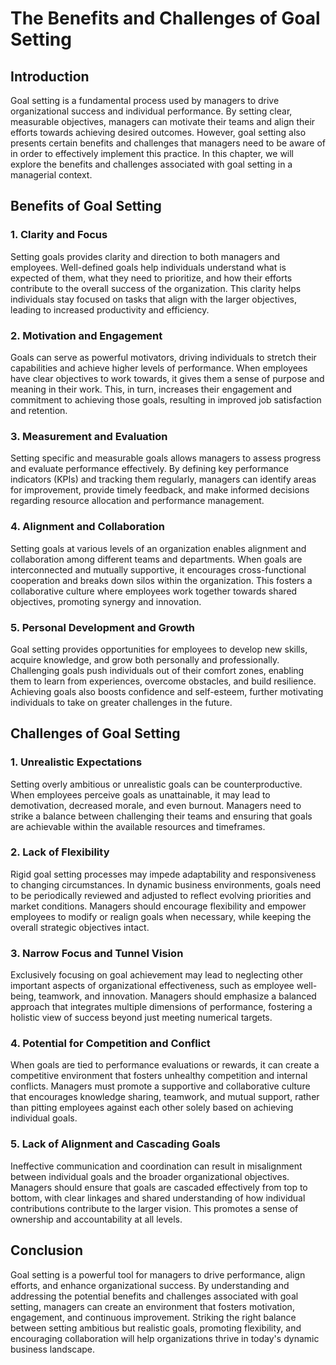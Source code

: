 # The Benefits and Challenges of Goal Setting

## Introduction

Goal setting is a fundamental process used by managers to drive organizational success and individual performance. By setting clear, measurable objectives, managers can motivate their teams and align their efforts towards achieving desired outcomes. However, goal setting also presents certain benefits and challenges that managers need to be aware of in order to effectively implement this practice. In this chapter, we will explore the benefits and challenges associated with goal setting in a managerial context.

## Benefits of Goal Setting

### 1\. Clarity and Focus

Setting goals provides clarity and direction to both managers and employees. Well-defined goals help individuals understand what is expected of them, what they need to prioritize, and how their efforts contribute to the overall success of the organization. This clarity helps individuals stay focused on tasks that align with the larger objectives, leading to increased productivity and efficiency.

### 2\. Motivation and Engagement

Goals can serve as powerful motivators, driving individuals to stretch their capabilities and achieve higher levels of performance. When employees have clear objectives to work towards, it gives them a sense of purpose and meaning in their work. This, in turn, increases their engagement and commitment to achieving those goals, resulting in improved job satisfaction and retention.

### 3\. Measurement and Evaluation

Setting specific and measurable goals allows managers to assess progress and evaluate performance effectively. By defining key performance indicators (KPIs) and tracking them regularly, managers can identify areas for improvement, provide timely feedback, and make informed decisions regarding resource allocation and performance management.

### 4\. Alignment and Collaboration

Setting goals at various levels of an organization enables alignment and collaboration among different teams and departments. When goals are interconnected and mutually supportive, it encourages cross-functional cooperation and breaks down silos within the organization. This fosters a collaborative culture where employees work together towards shared objectives, promoting synergy and innovation.

### 5\. Personal Development and Growth

Goal setting provides opportunities for employees to develop new skills, acquire knowledge, and grow both personally and professionally. Challenging goals push individuals out of their comfort zones, enabling them to learn from experiences, overcome obstacles, and build resilience. Achieving goals also boosts confidence and self-esteem, further motivating individuals to take on greater challenges in the future.

## Challenges of Goal Setting

### 1\. Unrealistic Expectations

Setting overly ambitious or unrealistic goals can be counterproductive. When employees perceive goals as unattainable, it may lead to demotivation, decreased morale, and even burnout. Managers need to strike a balance between challenging their teams and ensuring that goals are achievable within the available resources and timeframes.

### 2\. Lack of Flexibility

Rigid goal setting processes may impede adaptability and responsiveness to changing circumstances. In dynamic business environments, goals need to be periodically reviewed and adjusted to reflect evolving priorities and market conditions. Managers should encourage flexibility and empower employees to modify or realign goals when necessary, while keeping the overall strategic objectives intact.

### 3\. Narrow Focus and Tunnel Vision

Exclusively focusing on goal achievement may lead to neglecting other important aspects of organizational effectiveness, such as employee well-being, teamwork, and innovation. Managers should emphasize a balanced approach that integrates multiple dimensions of performance, fostering a holistic view of success beyond just meeting numerical targets.

### 4\. Potential for Competition and Conflict

When goals are tied to performance evaluations or rewards, it can create a competitive environment that fosters unhealthy competition and internal conflicts. Managers must promote a supportive and collaborative culture that encourages knowledge sharing, teamwork, and mutual support, rather than pitting employees against each other solely based on achieving individual goals.

### 5\. Lack of Alignment and Cascading Goals

Ineffective communication and coordination can result in misalignment between individual goals and the broader organizational objectives. Managers should ensure that goals are cascaded effectively from top to bottom, with clear linkages and shared understanding of how individual contributions contribute to the larger vision. This promotes a sense of ownership and accountability at all levels.

## Conclusion

Goal setting is a powerful tool for managers to drive performance, align efforts, and enhance organizational success. By understanding and addressing the potential benefits and challenges associated with goal setting, managers can create an environment that fosters motivation, engagement, and continuous improvement. Striking the right balance between setting ambitious but realistic goals, promoting flexibility, and encouraging collaboration will help organizations thrive in today's dynamic business landscape.
